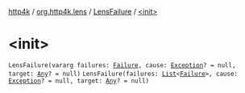 [http4k](../../index.md) / [org.http4k.lens](../index.md) / [LensFailure](index.md) / [&lt;init&gt;](./-init-.md)

# &lt;init&gt;

`LensFailure(vararg failures: `[`Failure`](../-failure/index.md)`, cause: `[`Exception`](https://kotlinlang.org/api/latest/jvm/stdlib/kotlin/-exception/index.html)`? = null, target: `[`Any`](https://kotlinlang.org/api/latest/jvm/stdlib/kotlin/-any/index.html)`? = null)`
`LensFailure(failures: `[`List`](https://kotlinlang.org/api/latest/jvm/stdlib/kotlin.collections/-list/index.html)`<`[`Failure`](../-failure/index.md)`>, cause: `[`Exception`](https://kotlinlang.org/api/latest/jvm/stdlib/kotlin/-exception/index.html)`? = null, target: `[`Any`](https://kotlinlang.org/api/latest/jvm/stdlib/kotlin/-any/index.html)`? = null)`